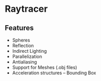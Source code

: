 # Raytracer
<h2> 
Features
</h2>

<ul>
<li> Spheres </li>
<li> Reflection </li>
<li> Indirect Lighting </li>
<li> Parallelization </li>
<li> Antialiasing </li>
<li> Support for Meshes (.obj files)</li>
<li> Acceleration structures – Bounding Box</li>
</ul>
